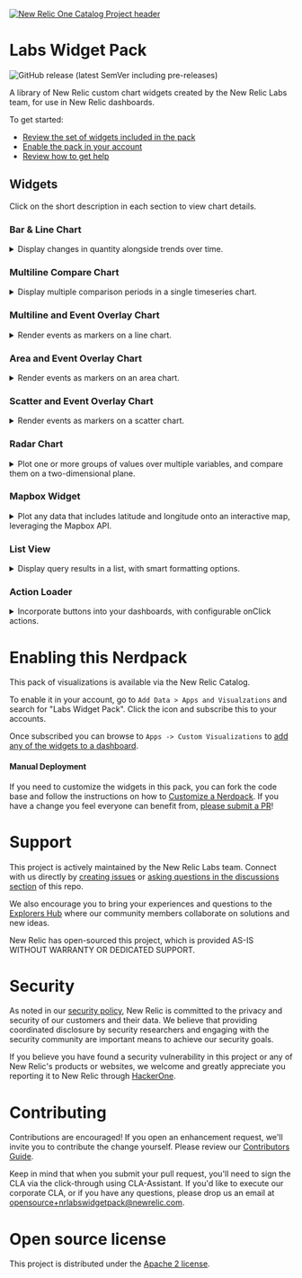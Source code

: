 [![New Relic One Catalog Project header](https://github.com/newrelic/opensource-website/raw/master/src/images/categories/New_Relic_One_Catalog_Project.png)](https://opensource.newrelic.com/oss-category/#new-relic-one-catalog-project)

# Labs Widget Pack

![GitHub release (latest SemVer including pre-releases)](https://img.shields.io/github/v/release/newrelic/nr-labs-widget-pack?include_prereleases&sort=semver) 

A library of New Relic custom chart widgets created by the New Relic Labs team, for use in New Relic dashboards.

To get started:
- [Review the set of widgets included in the pack](#widgets)
- [Enable the pack in your account](#enable)
- [Review how to get help](#help)

## Widgets <a id="widgets"></a>

Click on the short description in each section to view chart details.


### Bar & Line Chart
<details>

  <summary>Display changes in quantity alongside trends over time.</summary>

  <br/>

  <img src="screenshots/bar_line_01.png" height="450" alt="Bar and Line chart screenshot" />

   #### Overview
  Use the Bar & Line chart to understand changes in quantity values (rendered as bars) alongside trends over time (rendered as lines). For instance, you may be interested in understanding how infrastructure load is impacted by throughput on your web site. Or you may want to see if web page response time effects the total number of orders processed - these are perfect use cases for a Bar & Line Chart.

  The Bar & Line chart plots data across three axes:
  - the X axis represents time
  - the left Y axis represents the values for the Bar Charts
  - the right Y axis represents the values for the Line Charts
  
  The chart allows you to define multiple line and bar queries, so it is highly recommended that the queries are aligned in terms of units and time periods.

  #### Requirements
  In order to use this chart, there are a few requirements:
  - You must provide at least 1 bar query and 1 time query
  - Each query must use the `TIMESERIES` clause, with the same bucket eg. `TIMESERIES 1 day`
  - If using the `SINCE` clause it is strongly recommended to be the same across all configured queries

  A valid bar query for the chart could look like this:
  `SELECT percentile(duration, 80) as 'Load' from PageView TIMESERIES 1 day since last week`

  A valid line query for the chart could look like this:
  `SELECT count(*) as 'Views' from PageView where TIMESERIES 1 day since last week`

  To include multiple lines and/or bars in the chart, you can either:
  - define additional queries following the guidelines above
  - include a `FACET` clause in your query. Note that if you are faceting on the same attribute in both the line and the bar queries, you will need to alias one of those facets in order to avoid name collisions in the chart output.
  ---
</details>

### Multiline Compare Chart
<details>

  <summary>Display multiple comparison periods in a single timeseries chart.</summary>
  
  <img src="screenshots/multiline_01.png" height="450" alt="Multi Line Compare chart screenshot" />

  ---
</details>

### Multiline and Event Overlay Chart
<details>

  <summary>Render events as markers on a line chart.</summary>
  
  <img src="screenshots/multiline_event_02.png" height="450" alt="Line and Event overlay screenshot" />

  ---
</details>

### Area and Event Overlay Chart
<details>

  <summary>Render events as markers on an area chart.</summary>
  
  <img src="screenshots/area_event_01.png" height="450" alt="Area and Event overlay screenshot" />

  ---
</details>

### Scatter and Event Overlay Chart
<details>

  <summary>Render events as markers on a scatter chart.</summary>
  
  <img src="screenshots/scatter_event_01.png" height="450" alt="Scatter and Event overlay screenshot" />

  ---
</details>

### Radar Chart
<details>

  <summary>Plot one or more groups of values over multiple variables, and compare them on a two-dimensional plane.</summary>
  
  <img src="screenshots/radar_01.png" height="450" alt="Radar chart screenshot" />

  ---
</details>

### Mapbox Widget
<details>

  <summary>Plot any data that includes latitude and longitude onto an interactive map, leveraging the Mapbox API.</summary>
  
  #### Overview
  <img src="screenshots/mapbox_01.png" height="450" alt="Mapbox screenshot" />

  Supports multiple NRQL queries and custom markers

  #### Requirements
  In order to use this chart, there are a few requirements:
  - Requires a Map Box Access Token from https://account.mapbox.com/auth/signup/
  - Query should contain one alias with 'name:SOME_VALUE' which will be used as the marker name
  - Query should have a FACET for latitude and longitude, use precision to ensure the FACET does not round the number
    ```
    FACET string(lat, precision: 5) as 'lat', string(lng, precision: 5) as 'lng' 
    ```
  - Rotation can be set using the following alias with 'rotate:SOME_VALUE'
  - Example Query:
    ```
    FROM FlightData SELECT latest(flightNo) as 'name:Flight No', latest(track) as 'rotate:track', latest(departure), latest(destination) FACET string(lat, precision: 5) as 'lat', string(lng, precision: 5) as 'lng' SINCE 60 seconds ago LIMIT MAX
    ```
    ---
</details>

### List View
<details>

  <summary>Display query results in a list, with smart formatting options.</summary>
  
  #### Overview
  <img src="screenshots/list-view-screenshot-1.png" height="450" alt="List view screenshot" />

  List View displays NRQL-queried data in a list. The list items are rows returned by the query, and formatted using a [template](./list-view-template.md). Below are a list of additional features.

  - Coerce values to number, date and boolean types
  - Format numbers and dates
  - Convert between digital size types (bytes, kilobytes, ...)
  - Search bar to filter list to the searched text

  #### Requirements
  For full details on how to use and format results in this chart, read the [Template String documentation](./list-view-template.md). 
  ---
</details>

### Action Loader
<details>

  <summary>Incorporate buttons into your dashboards, with configurable onClick actions.</summary>
  
  #### Overview
  Incorporate buttons into your dashboards, with configurable onClick actions.

  #### Example w/ Stacked Nerdlet
  ```
  Nerdlet Id: service-maps.home

  URL State
  {"entityGuid":"MTYwNjg2MnxBUE18QVBQTElDQVRJT058NjI2OTA3NjE"}
  ```
  ---
</details>

# Enabling this Nerdpack <a id="enable"></a>

This pack of visualizations is available via the New Relic Catalog. 

To enable it in your account, go to `Add Data > Apps and Visualzations` and search for "Labs Widget Pack". Click the icon and subscribe this to your accounts.

Once subscribed you can browse to `Apps -> Custom Visualizations` to [add any of the widgets to a dashboard](https://docs.newrelic.com/docs/query-your-data/explore-query-data/dashboards/add-custom-visualizations-your-dashboards/).

#### Manual Deployment
If you need to customize the widgets in this pack, you can fork the code base and follow the instructions on how to [Customize a Nerdpack](https://developer.newrelic.com/build-apps/customize-nerdpack). If you have a change you feel everyone can benefit from, [please submit a PR](#contrib)!

# Support <a id="help"></a>

This project is actively maintained by the New Relic Labs team. Connect with us directly by [creating issues](../../issues) or [asking questions in the discussions section](../../discussions) of this repo.

We also encourage you to bring your experiences and questions to the [Explorers Hub](https://discuss.newrelic.com) where our community members collaborate on solutions and new ideas.

New Relic has open-sourced this project, which is provided AS-IS WITHOUT WARRANTY OR DEDICATED SUPPORT.

# Security

As noted in our [security policy](https://github.com/newrelic/nr-labs-widget-pack/security/policy), New Relic is committed to the privacy and security of our customers and their data. We believe that providing coordinated disclosure by security researchers and engaging with the security community are important means to achieve our security goals.

If you believe you have found a security vulnerability in this project or any of New Relic's products or websites, we welcome and greatly appreciate you reporting it to New Relic through [HackerOne](https://hackerone.com/newrelic).

# Contributing <a id="contrib"></a>

Contributions are encouraged! If you open an enhancement request, we'll invite you to contribute the change yourself. Please review our [Contributors Guide](CONTRIBUTING.md).

Keep in mind that when you submit your pull request, you'll need to sign the CLA via the click-through using CLA-Assistant. If you'd like to execute our corporate CLA, or if you have any questions, please drop us an email at opensource+nrlabswidgetpack@newrelic.com.

# Open source license

This project is distributed under the [Apache 2 license](LICENSE).


